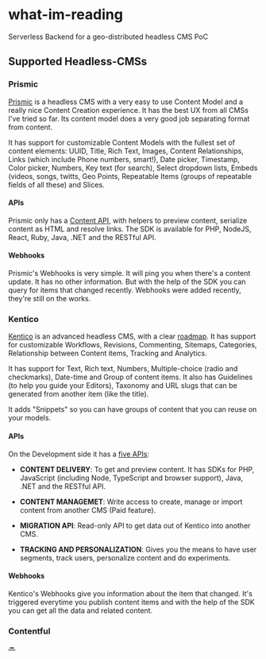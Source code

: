 # what-im-reading
Serverless Backend for a geo-distributed headless CMS PoC

## Supported Headless-CMSs

### Prismic

[Prismic](https://prismic.io/docs/rest-api/basics/introduction-to-the-content-query-api) is a headless CMS with a very easy to use Content Model and a really nice Content Creation experience. It has the best UX from all CMSs I've tried so far. Its content model does a very good job separating format from content. 

It has support for customizable Content Models with the fullest set of content elements: UUID, Title, Rich Text, Images, Content Relationships, Links (which include Phone numbers, smart!), Date picker, Timestamp, Color picker, Numbers, Key text (for search), Select dropdown lists, Embeds (videos, songs, twitts, Geo Points, Repeatable Items (groups of repeatable fields of all these) and Slices.

#### APIs

Prismic only has a [Content API](https://prismic.io/docs/rest-api/basics/introduction-to-the-content-query-api), with helpers to preview content, serialize content as HTML and resolve links. The SDK is available for PHP, NodeJS, React, Ruby, Java, .NET and the RESTful API.

#### Webhooks

Prismic's Webhooks is very simple. It will ping you when there's a content update. It has no other information. But with the help of the SDK you can query for items that changed recently. Webhooks were added recently, they're still on the works.


### Kentico

[Kentico](https://kenticocloud.com) is an advanced headless CMS, with a clear [roadmap](https://kenticocloud.com/roadmap). It has support for customizable Workflows, Revisions, Commenting, Sitemaps, Categories, Relationship between Content items, Tracking and Analytics.

It has support for Text, Rich text, Numbers, Multiple-choice (radio and checkmarks), Date-time and Group of content items. It also has Guidelines (to help you guide your Editors), Taxonomy and URL slugs that can be generated from another item (like the title).

It adds "Snippets" so you can have groups of content that you can reuse on your models.

#### APIs
On the Development side it has a [five APIs](https://developer.kenticocloud.com/v1/reference):

- **CONTENT DELIVERY**: To get and preview content. It has SDKs  for PHP, JavaScript (including Node, TypeScript and browser support), Java, .NET and the RESTful API.

- **CONTENT MANAGEMET**: Write access to create, manage or import content from another CMS (Paid feature).

- **MIGRATION API**: Read-only API to get data out of Kentico into another CMS.

- **TRACKING AND PERSONALIZATION**: Gives you the means to have user segments, track users, personalize content and do experiments.

#### Webhooks

Kentico's Webhooks give you information about the item that changed. It's triggered everytime you publish content items and with the help of the SDK you can get all the data and related content.


### Contentful

:soon:
